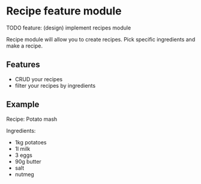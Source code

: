 # Recipe feature module

TODO feature: (design) implement recipes module

Recipe module will allow you to create recipes. Pick specific ingredients and make a recipe.

## Features

- CRUD your recipes
- filter your recipes by ingredients

## Example

Recipe: Potato mash

Ingredients:

- 1kg potatoes
- 1l milk
- 3 eggs
- 90g butter
- salt
- nutmeg

